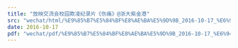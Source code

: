```yaml
---
title: "放映交流会校园欺凌纪录片《伤痛》@浙大紫金港"
src: "wechat/html/%E9%85%B7%E5%84%BF%E8%AE%BA%E5%9D%9B_2016-10-17_%E6%94%BE%E6%98%A0%E4%BA%A4%E6%B5%81%E4%BC%9A%E6%A0%A1%E5%9B%AD%E6%AC%BA%E5%87%8C%E7%BA%AA%E5%BD%95%E7%89%87%E3%80%8A%E4%BC%A4%E7%97%9B%E3%80%8B%40%E6%B5%99%E5%A4%A7%E7%B4%AB%E9%87%91%E6%B8%AF.html"
date: 2016-10-17
pdf: "wechat/pdf/%E9%85%B7%E5%84%BF%E8%AE%BA%E5%9D%9B_2016-10-17_%E6%94%BE%E6%98%A0%E4%BA%A4%E6%B5%81%E4%BC%9A%E6%A0%A1%E5%9B%AD%E6%AC%BA%E5%87%8C%E7%BA%AA%E5%BD%95%E7%89%87%E3%80%8A%E4%BC%A4%E7%97%9B%E3%80%8B%40%E6%B5%99%E5%A4%A7%E7%B4%AB%E9%87%91%E6%B8%AF.pdf"
---
```

